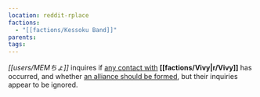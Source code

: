 ```yaml
---
location: reddit-rplace
factions:
  - "[[factions/Kessoku Band]]"
parents: 
tags: 
---
```

*[[users/MEMちょ]]* inquires if [any contact with](https://discord.com/channels/1093664259273130084/1131230952119615600/1131581322930966629) **[[factions/Vivy|r/Vivy]]** has occurred, and whether [an alliance should be formed](https://discord.com/channels/1093664259273130084/1131230952119615600/1131581350529474652), but their inquiries appear to be ignored.
